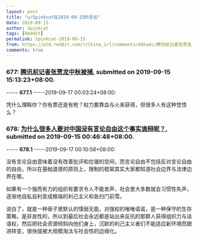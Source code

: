 ```yaml
---
layout: post
title: "u/Spinkcat在2019-09-15的言论"
date: 2019-09-15
author: Spinkcat
tags: [Reddit]
permalink: Spinkcat-2019-09-15
from: https://old.reddit.com/r/China_irl/comments/d4hadc/腾讯前记者张贾龙中秋被捕/
comments: true
---
```


### 677: [腾讯前记者张贾龙中秋被捕](https://old.reddit.com/r/China_irl/comments/d4hadc/腾讯前记者张贾龙中秋被捕/), submitted on 2019-09-15 15:13:23+08:00.

----- __677.1__ -----2019-09-17 00:03:24+08:00:

凭什么理睬你？你有票还是有枪？权力要靠血与火来获得，但很多人有这种觉悟么？

### 678: [为什么很多人要对中国没有言论自由这个事实诡辩呢？](https://old.reddit.com/r/China_irl/comments/d47n8g/为什么很多人要对中国没有言论自由这个事实诡辩呢/), submitted on 2019-09-15 00:46:48+08:00.

----- __678.1__ -----2019-09-17 00:10:58+08:00:

没有言论自由意味着没有改善批评和拉锯的空间，而言论自由不包括反对言论自由的自由，所以在基础道德的原则上，限制的框架其实大家都知道社会边界与法律边界在哪。

如果有一个强而有力的组织有要求令人不能发声，社会里大多数就会习惯性失声，逐渐地自私自利变成极端的利己主义和各扫门前雪。

说白了，就是一种骨子里默认的懦弱无能，对强权的唯唯诺诺，是一种保守的生存策略，是非良性的，所以到最后社会永远都是站出来反抗的那群人获得组织力与话语权，然后把社会资源倾斜向他们身上，沉默的利己主义者们不能适应新环境而跟进转变，很快就被大规模淘汰与社会性的边缘化。

